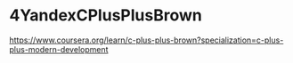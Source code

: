 # 4YandexCPlusPlusBrown
https://www.coursera.org/learn/c-plus-plus-brown?specialization=c-plus-plus-modern-development
